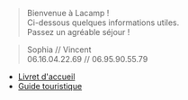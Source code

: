 > Bienvenue à Lacamp !  
Ci-dessous quelques informations utiles.  
Passez un agréable séjour !  

> Sophia // Vincent  
06.16.04.22.69 // 06.95.90.55.79

* [Livret d'accueil](Manuel.html)
* [Guide touristique](https://www.google.com/maps/d/u/0/viewer?mid=1fDnDS6yjuLFXwoll2iBvbia7aX6IEa4m&ll=43.945415805885915%2C3.5978345190957306&z=10)
